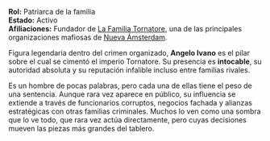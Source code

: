 **Rol:** Patriarca de la familia  
**Estado:** Activo  
**Afiliaciones:** Fundador de [La Familia Tornatore](La%20Familia%20Tornatore.md), una de las principales organizaciones mafiosas de [Nueva Ámsterdam](Nueva%20Ámsterdam.md).

Figura legendaria dentro del crimen organizado, **Angelo Ivano** es el pilar sobre el cual se cimentó el imperio Tornatore. Su presencia es **intocable**, su autoridad absoluta y su reputación infalible incluso entre familias rivales.

Es un hombre de pocas palabras, pero cada una de ellas tiene el peso de una sentencia. Aunque rara vez aparece en público, su influencia se extiende a través de funcionarios corruptos, negocios fachada y alianzas estratégicas con otras familias criminales. Muchos lo ven como una sombra que lo ve todo, que rara vez actúa directamente, pero cuyas decisiones mueven las piezas más grandes del tablero.
